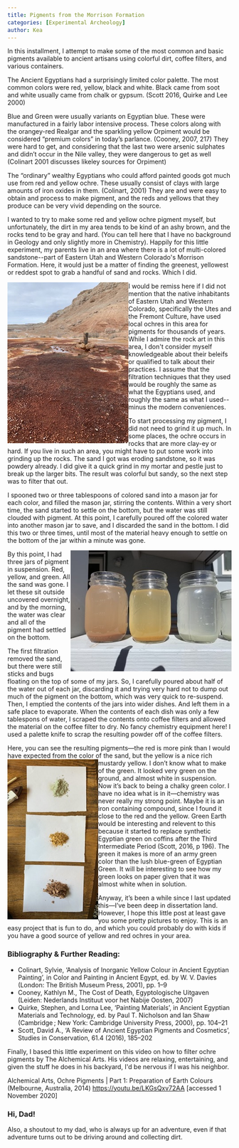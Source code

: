 ```yaml
---
title: Pigments from the Morrison Formation
categories: [Experimental Archeology]
author: Kea
---
```

<p>
In this installment, I attempt to make some of the most common and basic pigments available to ancient artisans using colorful dirt, coffee filters, and various containers. 
<!--more-->

The Ancient Egyptians had a surprisingly limited color palette. The most common colors were red, yellow, black and white. Black came from soot and white usually came from chalk or gypsum. (Scott 2016, Quirke and Lee 2000)
</p><p>
Blue and Green were usually variants on Egyptian blue. These were manufactured in a fairly labor intensive process. These colors along with the orangey-red Realgar and the sparkling yellow Orpiment would be considered “premium colors” in today’s parlance. (Cooney, 2007, 217) They were hard to get, and considering that the last two were arsenic sulphates and didn’t occur in the Nile valley, they were dangerous to get as well (Colinart 2001 discusses likeley sources for Orpiment)  
</p><p>
The “ordinary” wealthy Egyptians who could afford painted goods got much use from red and yellow ochre. These usually consist of clays with large amounts of iron oxides in them. (Colinart, 2001) They are and were easy to obtain and process to make pigment, and the reds and yellows that they produce can be very vivid depending on the source. 
</p><p>
I wanted to try to make some red and yellow ochre pigment myself, but unfortunately, the dirt in my area tends to be kind of an ashy brown, and the rocks tend to be gray and hard. (You can tell here that I have no background in Geology and only slightly more in Chemistry). Happily for this little experiment, my parents live in an area where there is a lot of multi-colored sandstone--part of Eastern Utah and Western Colorado's Morrison Formation. Here, it would just be a matter of finding the greenest, yellowest or reddest spot to grab a handful of sand and rocks. Which I did.
</p><p>
<img src="/assets/img/geyser.jpg" align="left" class="left-aligned-picture" alt="The reds and yellows just make themselves!">
I would be remiss here if I did not mention that the native inhabitants of Eastern Utah and Western Colorado, specifically the Utes and the Fremont Culture, have used local ochres in this area for pigments for thousands of years. While I admire the rock art in this area, I don't consider myself knowledgeable about their beleifs or qualified to talk about their practices. I assume that the filtration techniques that they used would be roughly the same as what the Egyptians used, and roughly the same as what I used--minus the modern conveniences.
</p><p>
To start processing my pigment, I did not need to grind it up much. In some places, the ochre occurs in rocks that are more clay-ey or hard. If you live in such an area, you might have to put some work into grinding up the rocks. The sand I got was eroding sandstone, so it was powdery already. I did give it a quick grind in my mortar and pestle just to break up the larger bits. The result was colorful but sandy, so the next step was to filter that out.
</p><p>
I spooned two or three tablespoons of colored sand into a mason jar for each color, and filled the mason jar, stirring the contents. Within a very short time, the sand started to settle on the bottom, but the water was still clouded with pigment. At this point, I carefully poured off the colored water into another mason jar to save, and I discarded the sand in the bottom. I did this two or three times, until most of the material heavy enough to settle on the bottom of the jar within a minute was gone. 
</p><p><img src="/assets/img/pigments-jars.jpg" align="right" class="right-aligned-picture" alt="Red Yellow and Whitish-Greenish in Jars">
By this point, I had three jars of pigment in suspension. Red, yellow, and green. All the sand was gone. I let these sit outside uncovered overnight, and by the morning, the water was clear and all of the pigment had settled on the bottom.
</p><p>
The first filtration removed the sand, but there were still sticks and bugs floating on the top of some of my jars. So, I carefully poured about half of the water out of each jar, discarding it and trying very hard not to dump out much of the pigment on the bottom, which was very quick to re-suspend. Then, I emptied the contents of the jars into wider dishes. And left them in a safe place to evaporate. When the contents of each dish was only a few tablespons of water, I scraped the contents onto coffee filters and allowed the material on the coffee filter to dry. No fancy chemistry equipment here! I used a palette knife to scrap the resulting powder off of the coffee filters.
</p><p>
Here, you can see the resulting pigments—the red is more pink than I would have expected from the color of the sand, but the yellow is a nice rich mustardy yellow. 
<img src="/assets/img/finished-pigments.jpg" align="left" class="left-aligned-picture" alt="Red Yellow and Whitish-Greenish in Jars">
I don’t know what to make of the green. It looked very green on the ground, and almost white in suspension. Now it’s back to being a chalky green color. I have no idea what is in it—chemistry was never really my strong point. Maybe it is an iron containing compound, since I found it close to the red and the yellow.  Green Earth would be interesting and relevent to this because it started to replace synthetic Egyptian green on coffins after the Third Intermediate Period (Scott, 2016, p 196). The green it makes is more of an army green color than the lush blue-green of Egyptian Green. It will be interesting to see how my green looks on paper given that it was almost white when in solution.
</p><p>
Anyway, it’s been a while since I last updated this—I’ve been deep in dissertation land. However, I hope this little post at least gave you some pretty pictures to enjoy. This is an easy project that is fun to do, and which you could probably do with kids if you have a good source of yellow and red ochres in your area.
</p>
<h3> Bibliography & Further Reading: </h3>
<ul>
    <li>
Colinart, Sylvie, ‘Analysis of Inorganic Yellow Colour in Ancient Egyptian Painting’, in Color and Painting in Ancient Egypt, ed. by W. V. Davies (London: The British Museum Press, 2001), pp. 1–9
</li>
<li>
Cooney, Kathlyn M., The Cost of Death, Egyptologische Uitgaven (Leiden: Nederlands Instituut voor het Nabije Oosten, 2007)
</li>
<li>
Quirke, Stephen, and Lorna Lee, ‘Painting Materials’, in Ancient Egyptian Materials and Technology, ed. by Paul T. Nicholson and Ian Shaw (Cambridge ; New York: Cambridge University Press, 2000), pp. 104–21
</li>
    <li>
Scott, David A., ‘A Review of Ancient Egyptian Pigments and Cosmetics’, Studies in Conservation, 61.4 (2016), 185–202 <https://doi.org/10.1179/2047058414Y.0000000162>
 </li>
</ul>
Finally, I based this little experiment on this video on how to filter ochre pigments by The Alchemical Arts. His videos are relaxing, entertaining, and given the stuff he does in his backyard, I'd be nervous if I was his neighbor.
<p>
Alchemical Arts, Ochre Pigments | Part 1: Preparation of Earth Colours (Melbourne, Australia, 2014) <a href="https://youtu.be/LKGsQxv72AA"> https://youtu.be/LKGsQxv72AA</a> [accessed 1 November 2020]
</p><h3>Hi, Dad!</h3>
Also, a shoutout to my dad, who is always up for an adventure, even if that adventure turns out to be driving around and collecting dirt.
